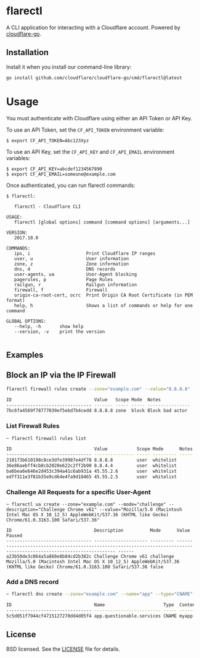 # flarectl

A CLI application for interacting with a Cloudflare account. Powered by [cloudflare-go](https://github.com/cloudflare/cloudflare-go).

## Installation 

Install it when you install our command-line library:

```sh
go install github.com/cloudflare/cloudflare-go/cmd/flarectl@latest
```

# Usage

You must authenticate with Cloudflare using either an API Token or API Key.

To use an API Token, set the `CF_API_TOKEN` environment variable:

```
$ export CF_API_TOKEN=Abc123Xyz
```

To use an API Key, set the `CF_API_KEY` and `CF_API_EMAIL` environment variables:

```
$ export CF_API_KEY=abcdef1234567890
$ export CF_API_EMAIL=someone@example.com
```

Once authenticated, you can run flarectl commands:

```
$ flarectl:

   flarectl - Cloudflare CLI

USAGE:
   flarectl [global options] command [command options] [arguments...]
   
VERSION:
   2017.10.0
   
COMMANDS:
   ips, i                     Print Cloudflare IP ranges
   user, u                    User information
   zone, z                    Zone information
   dns, d                     DNS records
   user-agents, ua            User-Agent blocking
   pagerules, p               Page Rules
   railgun, r                 Railgun information
   firewall, f                Firewall
   origin-ca-root-cert, ocrc  Print Origin CA Root Certificate (in PEM format)
   help, h                    Shows a list of commands or help for one command
   
GLOBAL OPTIONS:
   --help, -h		show help
   --version, -v	print the version
   
```

## Examples

## Block an IP via the IP Firewall

```sh
flarectl firewall rules create --zone="example.com" --value="8.8.8.8" --mode="block" --notes="Block bad actor"

ID                               Value   Scope Mode  Notes
-------------------------------- ------- ----- ----- ----------------
7bc6fa4569f78777039ef5ebd7b4cedd 8.8.8.8 zone  block Block bad actor
```

### List Firewall Rules

```sh
~ flarectl firewall rules list

ID                               Value           Scope Mode      Notes 
-------------------------------- --------------- ----- --------- ----- 
210173b610198c8ce3dfe39987e4df78 8.8.8.8         user  whitelist       
36e86aebff4cb8cb2020e622c2ff2b90 8.8.4.4         user  whitelist       
ba6bea6e646e2d453c394a41c6ab931a 45.55.2.6       user  whitelist       
edff311e3f81b35e9cd64e4fa9d18465 45.55.2.5       user  whitelist       
```

### Challenge All Requests for a specific User-Agent

```
~ flarectl ua create --zone="example.com" --mode="challenge" --description="Challenge Chrome v61" --value="Mozilla/5.0 (Macintosh Intel Mac OS X 10_12_5) AppleWebKit/537.36 (KHTML like Gecko) Chrome/61.0.3163.100 Safari/537.36"

ID                               Description          Mode      Value                                                                                                                 Paused 
-------------------------------- -------------------- --------- --------------------------------------------------------------------------------------------------------------------- ------ 
a23b50de3c064a5a860e8b84cd2b382c Challenge Chrome v61 challenge Mozilla/5.0 (Macintosh Intel Mac OS X 10_12_5) AppleWebKit/537.36 (KHTML like Gecko) Chrome/61.0.3163.100 Safari/537.36 false  
```

### Add a DNS record

```sh
~ flarectl dns create --zone="example.com" --name="app" --type="CNAME" --content="myapp.herokuapp.com" --proxy

ID                               Name                      Type  Content             TTL Proxiable Proxy
-------------------------------- ------------------------- ----- ------------------- --- --------- -----
5c5d051f7944cf4715127270dd4d05f4 app.questionable.services CNAME myapp.herokuapp.com 1   true      true
```

## License

BSD licensed. See the [LICENSE](LICENSE) file for details.
